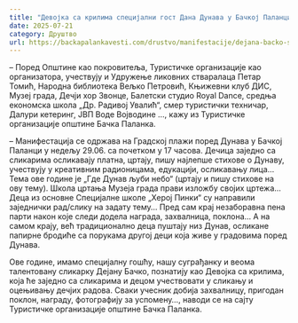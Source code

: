 ```yaml
---
title: "Девојка са крилима специјални гост Дана Дунава у Бачкој Паланци"
date: 2025-07-21
category: Друштво
url: https://backapalankavesti.com/drustvo/manifestacije/dejana-backo-specijalni-gost-dana-dunava-u-backoj-palanci/
---
```


– Поред Општине као покровитеља, Туристичке организације као организатора, учествују и Удружење ликовних стваралаца Петар Томић, Народна библиотека Вељко Петровић, Књижевни клуб ДИС, Музеј града, Дечји хор Звонце, Балетски студио Royal Dance, средња економскa школа „Др. Радивој Увалић“, смер туристички техничар, Далури кетеринг, ЈВП Воде Војводине …, кажу из Туристичке организације општине Бачка Паланка.

– Манифестација се одржава на Градској плажи поред Дунава у Бачкој Паланци у недељу 29.06. са почетком у 17 часова. Дечица заједно са сликарима осликавају платна, цртају, пишу најлепше стихове о Дунаву, учествују у креативним радионицама, едукацији, осликавању лица… Тема ове године је „Где Дунав љуби небо“ (цртају и пишу стихове на ову тему). Школа цртања Музеја града прави изложбу својих цртежа… Деца из основне Специјалне школе „Херој Пинки“ су направили заједнички рад/слику на задату тему… Пред сам крај незаборавна пена парти након које следи додела награда, захвалница, поклона… А на самом крају, већ традиционално деца пуштају низ Дунав, осликане папирне бродиће са порукама другој деци која живе у градовима поред Дунава.

Ове године, имамо специјалну гошћу, нашу суграђанку и веома талентовану сликарку Дејану Бачко, познатију као Девојка са крилима, која ће заједно са сликарима и децом учествовати у сликању и оцењивању дечјих радова. Сваки учесник добија захвалницу, пригодан поклон, награду, фотографију за успомену…, наводи се на сајту Туристичке организације општине Бачка Паланка.
